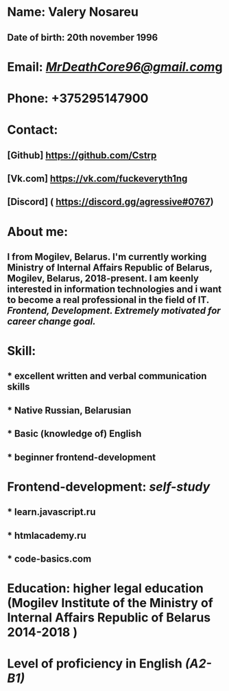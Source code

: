 # Name: Valery Nosareu
## Date of birth: 20th november 1996
# Email: *MrDeathCore96@gmail.com*g
# Phone: +375295147900
# Contact:
## [Github] https://github.com/Cstrp
## [Vk.com] https://vk.com/fuckeveryth1ng
## [Discord] ( https://discord.gg/agressive#0767)
# About me:
## I from Mogilev, Belarus. I'm currently working Ministry of Internal Affairs Republic of Belarus, Mogilev, Belarus, 2018-present.  I am keenly interested in information technologies and i want to become a real professional in the field of IT. *Frontend, Development. Extremely motivated for career change goal.*
#  Skill:
## * excellent written and verbal communication skills
## * Native Russian, Belarusian
## * Basic (knowledge of) English
## * beginner frontend-development
# Frontend-development: *self-study*
## * learn.javascript.ru
## * htmlacademy.ru
## * code-basics.com
# Education: higher legal education (Mogilev Institute of the Ministry of Internal Affairs Republic of Belarus 2014-2018 ) 
# Level of proficiency in English *(A2-B1)*